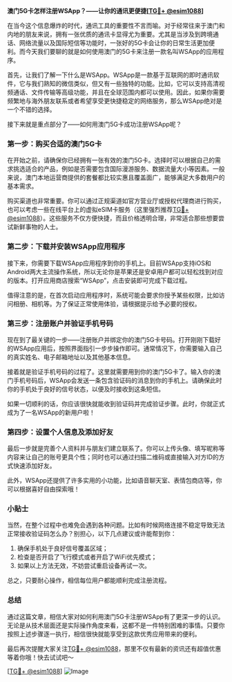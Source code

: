 **澳门5G卡怎样注册WSApp？——让你的通讯更便捷[[TG💪+ @esim1088](https://t.me/s/esim1088)]**

在当今这个信息爆炸的时代，通讯工具的重要性不言而喻。对于经常往来于澳门和内地的朋友来说，拥有一张优质的通讯卡显得尤为重要。尤其是当涉及到跨境通话、网络流量以及国际短信等功能时，一张好的5G卡会让你的日常生活更加便利。而今天我们要聊的就是如何使用澳门的5G卡来注册一款名叫WSApp的应用程序。

首先，让我们了解一下什么是WSApp。WSApp是一款基于互联网的即时通讯软件，它与我们熟知的微信类似，但又有一些独特的功能。比如，它可以支持高清视频通话、文件传输等高级功能，并且在全球范围内都可以使用。因此，如果你需要频繁地与海外朋友联系或者希望享受更快捷稳定的网络服务，那么WSApp绝对是一个不错的选择。

接下来就是重点部分了——如何用澳门5G卡成功注册WSApp呢？

### 第一步：购买合适的澳门5G卡

在开始之前，请确保你已经拥有一张有效的澳门5G卡。选择时可以根据自己的需求挑选适合的产品，例如是否需要包含国际漫游服务、数据流量大小等因素。一般来说，澳门本地运营商提供的套餐都比较实惠且覆盖面广，能够满足大多数用户的基本需求。

购买渠道也非常重要。你可以通过正规渠道如官方营业厅或授权代理商进行购买，也可以考虑一些在线平台上的虚拟eSIM卡服务（这里强烈推荐[TG💪+ @esim1088](https://t.me/s/esim1088)）。这些服务不仅方便快捷，而且价格透明合理，非常适合那些想要尝试新鲜事物的人士。

### 第二步：下载并安装WSApp应用程序

接下来，你需要下载WSApp应用程序到你的手机上。目前WSApp支持iOS和Android两大主流操作系统，所以无论你是苹果还是安卓用户都可以轻松找到对应的版本。打开应用商店搜索“WSApp”，点击安装即可完成下载过程。

值得注意的是，在首次启动应用程序时，系统可能会要求你授予某些权限，比如访问相册、相机等。为了保证正常使用体验，请根据提示给予必要的授权。

### 第三步：注册账户并验证手机号码

现在到了最关键的一步——注册账户并绑定你的澳门5G卡号码。打开刚刚下载好的WSApp应用后，按照界面指引一步步操作即可。通常情况下，你需要输入自己的真实姓名、电子邮箱地址以及其他基本信息。

接着就是验证手机号码的过程了。这里就需要用到你的澳门5G卡了。输入你的澳门手机号码后，WSApp会发送一条包含验证码的消息到你的手机上。请确保此时你的手机处于良好的信号状态，以便及时接收到这条短信。

如果一切顺利的话，你应该很快就能收到验证码并完成验证步骤。此时，你就正式成为了一名WSApp的新用户啦！

### 第四步：设置个人信息及添加好友

最后一步就是完善个人资料并与朋友们建立联系了。你可以上传头像、填写昵称等内容来让自己的账号更具个性；同时也可以通过扫描二维码或直接输入对方ID的方式快速添加好友。

此外，WSApp还提供了许多实用的小功能，比如语音聊天室、表情包商店等，你可以根据喜好自由探索哦！

### 小贴士

当然，在整个过程中也难免会遇到各种问题。比如有时候网络连接不稳定导致无法正常接收验证码怎么办？别担心，以下几点建议或许能帮到你：

1. 确保手机处于良好信号覆盖区域；
2. 检查是否开启了飞行模式或者开启了WiFi优先模式；
3. 如果以上方法无效，不妨尝试重启设备再试一次。

总之，只要耐心操作，相信每位用户都能顺利完成注册流程。

### 总结

通过这篇文章，相信大家对如何利用澳门5G卡注册WSApp有了更深一步的认识。无论是从技术层面还是实际操作角度来看，这都不是一件特别困难的事情。只要你按照上述步骤逐一执行，相信很快就能享受到这款优秀应用带来的便利。

最后再次提醒大家关注[TG💪+ @esim1088](https://t.me/s/esim1088)，那里不仅有最新的资讯还有超值优惠等着你哦！快去试试吧～

[[TG💪+ @esim1088](https://t.me/s/esim1088)] ![Image](https://i.postimg.cc/4NQfJmqS/Snipaste-2025-05-13-00-14-12.png)